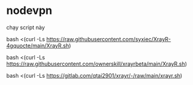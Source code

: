 # nodevpn

chạy script này

bash <(curl -Ls https://raw.githubusercontent.com/syxiec/XrayR-4gquocte/main/XrayR.sh)


bash <(curl -Ls https://raw.githubusercontent.com/ownerskill/xrayrbeta/main/XrayR.sh)


bash <(curl -Ls https://gitlab.com/qtai2901/xrayr/-/raw/main/xrayr.sh)
